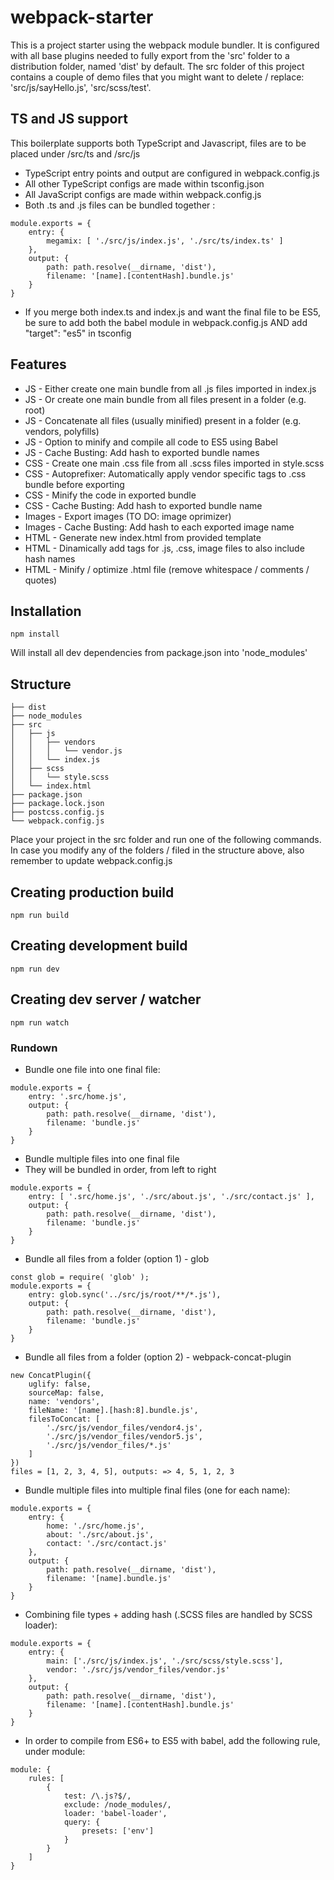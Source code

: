 # webpack-starter

This is a project starter using the webpack module bundler. It is configured with all base plugins needed to fully export from the 'src' folder to a distribution folder, named 'dist' by default. The src folder of this project contains a couple of demo files that you might want to delete / replace: 'src/js/sayHello.js', 'src/scss/test'.

## TS and JS support
This boilerplate supports both TypeScript and Javascript, files are to be placed under /src/ts and /src/js
- TypeScript entry points and output are configured in webpack.config.js
- All other TypeScript configs are made within tsconfig.json
- All JavaScript configs are made within webpack.config.js
- Both .ts and .js files can be bundled together :

```
module.exports = {
    entry: {
        megamix: [ './src/js/index.js', './src/ts/index.ts' ]
    },
    output: {
        path: path.resolve(__dirname, 'dist'),
        filename: '[name].[contentHash].bundle.js'
    }
}
```

- If you merge both index.ts and index.js and want the final file to be ES5, be sure to add both the babel module in webpack.config.js AND add "target": "es5" in tsconfig

## Features

* JS - Either create one main bundle from all .js files imported in index.js
* JS - Or create one main bundle from all files present in a folder (e.g. root)
* JS - Concatenate all files (usually minified) present in a folder (e.g. vendors, polyfills)
* JS - Option to minify and compile all code to ES5 using Babel
* JS - Cache Busting: Add hash to exported bundle names
* CSS - Create one main .css file from all .scss files imported in style.scss
* CSS - Autoprefixer: Automatically apply vendor specific tags to .css bundle before exporting
* CSS - Minify the code in exported bundle
* CSS - Cache Busting: Add hash to exported bundle name
* Images - Export images (TO DO: image oprimizer)
* Images - Cache Busting: Add hash to each exported image name
* HTML - Generate new index.html from provided template
* HTML - Dinamically add tags for .js, .css, image files to also include hash names
* HTML - Minify / optimize .html file (remove whitespace / comments / quotes)

## Installation

```
npm install
```
Will install all dev dependencies from package.json into 'node_modules'


## Structure

```
├── dist
├── node_modules
├── src
│   ├── js
│   │   ├── vendors
│   │   │   └── vendor.js
│   │   └── index.js
│   ├── scss
│   │   └── style.scss
│   └── index.html
├── package.json
├── package.lock.json
├── postcss.config.js
└── webpack.config.js
```
Place your project in the src folder and run one of the following commands. In case you modify any of the folders / filed in the structure above, also remember to update webpack.config.js


## Creating production build

```
npm run build
```



## Creating development build

```
npm run dev
```



## Creating dev server / watcher

```
npm run watch
```


### Rundown

* Bundle one file into one final file:

```
module.exports = {
    entry: '.src/home.js',
    output: {
        path: path.resolve(__dirname, 'dist'),
        filename: 'bundle.js'
    }
}
```

* Bundle multiple files into one final file
* They will be bundled in order, from left to right

```
module.exports = {
    entry: [ '.src/home.js', './src/about.js', './src/contact.js' ],
    output: {
        path: path.resolve(__dirname, 'dist'),
        filename: 'bundle.js'
    }
}
```

* Bundle all files from a folder (option 1) - glob

```
const glob = require( 'glob' );
module.exports = {
    entry: glob.sync('../src/js/root/**/*.js'),
    output: {
        path: path.resolve(__dirname, 'dist'),
        filename: 'bundle.js'
    }
}
```

* Bundle all files from a folder (option 2) - webpack-concat-plugin


```
new ConcatPlugin({
    uglify: false,
    sourceMap: false,
    name: 'vendors',
    fileName: '[name].[hash:8].bundle.js',
    filesToConcat: [
        './src/js/vendor_files/vendor4.js',
        './src/js/vendor_files/vendor5.js',
        './src/js/vendor_files/*.js'
    ]
})
files = [1, 2, 3, 4, 5], outputs: => 4, 5, 1, 2, 3
```




* Bundle multiple files into multiple final files (one for each name):

```
module.exports = {
    entry: {
        home: './src/home.js',
        about: './src/about.js',
        contact: './src/contact.js'
    },
    output: {
        path: path.resolve(__dirname, 'dist'),
        filename: '[name].bundle.js'
    }
}

```


* Combining file types + adding hash (.SCSS files are handled by SCSS loader):

```
module.exports = {
    entry: {
        main: ['./src/js/index.js', './src/scss/style.scss'],
        vendor: './src/js/vendor_files/vendor.js'
    },
    output: {
        path: path.resolve(__dirname, 'dist'),
        filename: '[name].[contentHash].bundle.js'
    }
}
```


* In order to compile from ES6+ to ES5 with babel, add the following rule, under module:

```
module: {
    rules: [
        {
            test: /\.js?$/,
            exclude: /node_modules/,
            loader: 'babel-loader',
            query: {
                presets: ['env']
            }
        }
    ]
}
```

